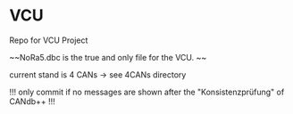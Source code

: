 # VCU
Repo for VCU Project

~~NoRa5.dbc is the true and only file for the VCU. ~~

current stand is 4 CANs -> see 4CANs directory

!!! only commit if no messages are shown after the "Konsistenzprüfung" of CANdb++ !!!
